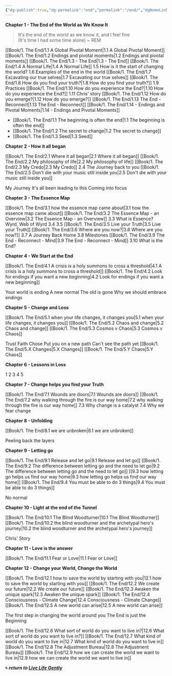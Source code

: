 ```yaml
---
{"dg-publish":true,"dg-permalink":"end","permalink":"/end/","dgHomeLink":true,"dgPassFrontmatter":false}
---
```



**Chapter 1 - The End of the World as We Know It**

>It's the end of the world as we know it, and I feel fine  
(It's time I had some time alone) ~ REM

[[Book/1. The End/1.1 A Global Pivotal Moment|1.1 A Global Pivotal Moment]]
[[Book/1. The End/1.2 Endings and pivotal moments|1.2 Endings and pivotal moments]]
[[Book/1. The End/1.3 - The End|1.3 - The End]]
[[Book/1. The End/1.4 A Normal Life|1.4 A Normal Life]]
1.5 How is it the start of changing the world?
1.6 Examples of the end in the world 
[[Book/1. The End/1.7 Excavating our true selves|1.7 Excavating our true selves]] 
[[Book/1. The End/1.8 How do you find your truth?|1.8 How do you find your truth?]]
1.9 Practices 
[[Book/1. The End/1.10 How do you experience the End?|1.10 How do you experience the End?]] 
1.11 Chris' story 
[[Book/1. The End/1.12 How do you emerge?|1.12 How do you emerge?]] 
[[Book/1. The End/1.13 The End - Reconnect|1.13 The End - Reconnect]]
[[Book/1. The End/1.14 - Endings and Pivotal Moments|1.14 - Endings and Pivotal Moments]]

- [[Book/1. The End/1.1 The beginning is often the end|1.1 The beginning is often the end]]
- [[Book/1. The End/1.2 The secret to change|1.2 The secret to change]]
- [[Book/1. The End/1.3 Seed|1.3 Seed]]

**Chapter 2 - How it all began**

[[Book/1. The End/2.1 Where it all began|2.1 Where it all began]]
[[Book/1. The End/2.2 My philosophy of life|2.2 My philosophy of life]]
[[Book/1. The End/2.3 My Credo|2.3 My Credo]]
2.4 The Journey back to you
[[Book/1. The End/2.5 Don't die with your music still inside you|2.5 Don't die with your music still inside you]]

My Journey
It's all been leading to this
Coming into focus

**Chapter 3 - The Essence Map**

[[Book/1. The End/3.1 how the essence map came about|3.1 how the essence map came about]]
[[Book/1. The End/3.2 The Essence Map - an Overview|3.2 The Essence Map - an Overview]] 
3.3 What is Essence? Wyrd, Web of Wyrd
3.4
3.5 [[Book/1. The End/3.5 Live your Truth|3.5 Live your Truth]]
[[Book/1. The End/3.6 Where are you now?|3.6 Where are you now?]]
3.7 A Journey Back Home
3.8 Milestones
[[Book/1. The End/3.9 The End - Reconnect - Mind|3.9 The End - Reconnect - Mind]] 
3.10 What is the End? 

**Chapter 4 - We Start at the End**

[[Book/1. The End/4.1 A crisis is a holy summons to cross a threshold|4.1 A crisis is a holy summons to cross a threshold]]
[[Book/1. The End/4.2 Look for endings if you want a new beginning|4.2 Look for endings if you want a new beginning]]

Your world is ending
A new normal
The old is gone
Why we should embrace endings

**Chapter 5 - Change and Loss**

[[Book/1. The End/5.1 when your life changes, it changes you|5.1 when your life changes, it changes you]]
[[Book/1. The End/5.2 Chaos and change|5.2 Chaos and change]] 
[[Book/1. The End/5.3 Cosmos v Chaos|5.3 Cosmos v Chaos]]

Trust
Faith
Chose
Put you on a new path
Can't see the path yet
[[Book/1. The End/5.X Changes|5.X Changes]]
[[Book/1. The End/5.Y Chaos|5.Y Chaos]]

**Chapter 6 - Lessons in Loss**

1
2
3
4
5

**Chapter 7 - Change helps you find your Truth**

[[Book/1. The End/7.1 Wounds are doors|7.1 Wounds are doors]]
[[Book/1. The End/7.2 why walking through the fire is our way home|7.2 why walking through the fire is our way home]]
7.3 Why change is a catalyst
7.4 Why we fear change

**Chapter 8 - Unfolding**

[[Book/1. The End/8.1 we are unbroken|8.1 we are unbroken]]

Peeling back the layers

**Chapter 9 - Letting go**

[[Book/1. The End/9.1 Release and let go|9.1 Release and let go]]
[[Book/1. The End/9.2 The difference between letting go and the need to let go|9.2 The difference between letting go and the need to let go]]
[[9.3 how letting go helps us find our way home|9.3 how letting go helps us find our way home]]
[[Book/1. The End/9.4 You must be able to do 3 things|9.4 You must be able to do 3 things]]

No normal

**Chapter 10 - Light at the end of the Tunnel**

[[Book/1. The End/10.1 The Blind Woodturner|10.1 The Blind Woodturner]]
[[Book/1. The End/10.2 the blind woodturner and the archetypal hero's journey|10.2 the blind woodturner and the archetypal hero's journey]]

Chris' Story

**Chapter 11 - Love is the answer**

[[Book/1. The End/11.1 Fear or Love|11.1 Fear or Love]]

**Chapter 12 - Change your World, Change the World**

[[Book/1. The End/12.1 how to save the world by starting with you|12.1 how to save the world by starting with you]]
[[Book/1. The End/12.2 We create our future|12.2 We create our future]]
[[Book/1. The End/12.3 Awaken the unique spark|12.3 Awaken the unique spark]]
[[Book/1. The End/12.4 Consciousness - Climate Change|12.4 Consciousness - Climate Change]]
[[Book/1. The End/12.5 A new world can arise|12.5 A new world can arise]]

The first step in changing the world around you
The End is just the Beginning

[[Book/1. The End/12.6 What sort of world do you want to live in?|12.6 What sort of world do you want to live in?]]
[[Book/1. The End/12.7 What kind of world do you want to live in|12.7 What kind of world do you want to live in]]
[[Book/1. The End/12.8 The Adjustment Bureau|12.8 The Adjustment Bureau]]
[[Book/1. The End/12.9 how we can create the world we want to live in|12.9 how we can create the world we want to live in]]

🌀 ***return to [Live Life Gently](https://livelifegently.co.uk/)***